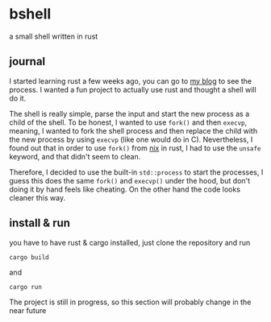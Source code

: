 # bshell

a small shell written in rust

## journal

I started learning rust a few weeks ago, you can go to [my blog][1] to see
the process. I wanted a fun project to actually use rust and thought a shell
will do it.

The shell is really simple, parse the input and start the new process as a
child of the shell. To be honest, I wanted to use `fork()` and then `execvp`,
meaning, I wanted to fork the shell process and then replace the child with
the new process by using `execvp` (like one would do in C). Nevertheless, I
found out that in order to use `fork()` from [nix][2] in rust, I had to use
the `unsafe` keyword, and that didn't seem to clean.

Therefore, I decided to use the built-in `std::process` to start the processes,
I guess this does the same `fork()` and `execvp()` under the hood, but don't
doing it by hand feels like cheating. On the other hand the code looks cleaner
this way.

## install & run

you have to have rust & cargo installed, just clone the repository and run
```shell
cargo build
```
and
```shell
cargo run
```

The project is still in progress, so this section will probably change in
the near future

[1]: "https://bsantanad.com"
[2]: "https://crates.io/crates/nix"
